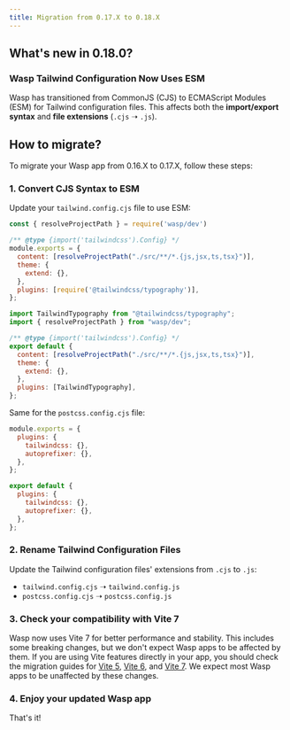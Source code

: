 ```yaml
---
title: Migration from 0.17.X to 0.18.X
---
```


## What's new in 0.18.0?

### Wasp Tailwind Configuration Now Uses ESM

Wasp has transitioned from CommonJS (CJS) to ECMAScript Modules (ESM) for Tailwind configuration files.
This affects both the **import/export syntax** and **file extensions** (`.cjs` ➝ `.js`).

## How to migrate?

To migrate your Wasp app from 0.16.X to 0.17.X, follow these steps:

### 1. Convert CJS Syntax to ESM

Update your `tailwind.config.cjs` file to use ESM:

<Tabs>
<TabItem value="before" label="Before">

```js title="tailwind.config.cjs"
const { resolveProjectPath } = require('wasp/dev')

/** @type {import('tailwindcss').Config} */
module.exports = {
  content: [resolveProjectPath("./src/**/*.{js,jsx,ts,tsx}")],
  theme: {
    extend: {},
  },
  plugins: [require('@tailwindcss/typography')],
};
```

</TabItem>
<TabItem value="after" label="After">

```js title="tailwind.config.cjs"
import TailwindTypography from "@tailwindcss/typography";
import { resolveProjectPath } from "wasp/dev";

/** @type {import('tailwindcss').Config} */
export default {
  content: [resolveProjectPath("./src/**/*.{js,jsx,ts,tsx}")],
  theme: {
    extend: {},
  },
  plugins: [TailwindTypography],
};
```

</TabItem>
</Tabs>

Same for the `postcss.config.cjs` file:

<Tabs>
<TabItem value="before" label="Before">

```js title="postcss.config.cjs"
module.exports = {
  plugins: {
    tailwindcss: {},
    autoprefixer: {},
  },
};
```

</TabItem>
<TabItem value="after" label="After">

```js title="postcss.config.cjs"
export default {
  plugins: {
    tailwindcss: {},
    autoprefixer: {},
  },
};
```

</TabItem>
</Tabs>


### 2. Rename Tailwind Configuration Files

Update the Tailwind configuration files' extensions from `.cjs` to `.js`:
- `tailwind.config.cjs` ➝ `tailwind.config.js`
- `postcss.config.cjs` ➝ `postcss.config.js`

### 3. Check your compatibility with Vite 7

Wasp now uses Vite 7 for better performance and stability. This includes some breaking changes, but we don't expect Wasp apps to be affected by them. If you are using Vite features directly in your app, you should check the migration guides for [Vite 5](https://v5.vite.dev/guide/migration.html), [Vite 6](https://v6.vite.dev/guide/migration.html), and [Vite 7](https://v7.vite.dev/guide/migration.html). We expect most Wasp apps to be unaffected by these changes.

### 4. Enjoy your updated Wasp app

That's it!
